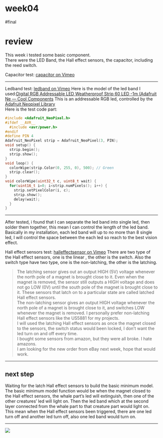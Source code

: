 # week04
#final
# review
This week i tested some basic component.</br>
There were the LED Band, the Hall effect sensors, the capacitor, including the reed switch.</br>

Capacitor test:
[capacitor on Vimeo](https://vimeo.com/375100965)</br>
- - - -
Ledband test:
[ledband on Vimeo](https://vimeo.com/375102255)
Here is the model of the led band I used:[Digital RGB Addressable LED Weatherproof Strip 60 LED -1m (Adafruit Ne — Cool Components](https://coolcomponents.co.uk/collections/leds/products/digital-rgb-led-weatherproof-strip-60-led-1m-black)
This is an addressable RGB led, controlled by the  [Adafruit Neopixel Library](https://github.com/adafruit/Adafruit_NeoPixel) </br>
Here is the test code part:
``` cpp
#include <Adafruit_NeoPixel.h> 
#ifdef __AVR__
  #include <avr/power.h>
#endif
#define PIN 4
Adafruit_NeoPixel strip = Adafruit_NeoPixel(3, PIN);
void setup() {
  strip.begin();
  strip.show();
}
void loop() {
  colorWipe(strip.Color(0, 255, 0), 500); // Green
  strip.clear();
}
void colorWipe(uint32_t c, uint8_t wait) {
  for(uint16_t i=0; i<strip.numPixels(); i++) {
    strip.setPixelColor(i, c);
    strip.show();
    delay(wait);
  }
}
```
- - - -
After tested, i found that I can separate the led band into single led, then solder them together, this mean I can control the length of the led band. Basically in my installation, each led band will up to no more than 8 single led, I will control the space between the each led so reach to the best vision effect.

Hall effect sensors test:
[halleffectsensor on Vimeo](https://vimeo.com/375100928)
There are two type of the Hall effect sensors, one is the linear , the other is the switch. Also the switch type have two type, one is the non-latching, the other is the latching.
> The latching sensor gives out an output HIGH (5V) voltage whenever the north pole of a magnet is brought close to it. Even when the magnet is removed, the sensor still outputs a HIGH voltage and does not go LOW (0V) until the south pole of the magnet is brought close to it. These sensors that latch on to a particular state are called latched Hall effect sensors.   
> The non-latching sensor gives an output HIGH voltage whenever the north pole of a magnet is brought close to it, and switches LOW whenever the magnet is removed. I personally prefer non-latching Hall effect sensors like the US5881 for my projects.   
I will used the latching Hall effect sensors as once the magnet closed to the sensors, the switch status would been locked,  I don’t want the led turn on and off every time.</br>
I bought some sensors from amazon, but they were all broke. I hate amazons.</br>
I am looking for the new order from eBay next week, hope that would work.</br>


- - - -
## next step
Waiting for the latch Hall effect sensors to build the basic minimum model.</br>
The basic minimum model function would be when the magnet closed to the Hall effect sensors, the whale part’s led will extinguish, then one of the other creatures’ led will light on. Then the led band which at the second layer connected from the whale part to that creature part would light on.</br>
This mean when the Hall effect sensors been triggered, there are one led turn off and another led turn off, also one led band would turn on.</br>
- - - -
![](week04/basicmodel_schematic.png)




